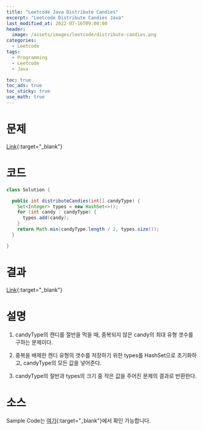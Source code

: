 ```yaml
---
title: "Leetcode Java Distribute Candies"
excerpt: "Leetcode Distribute Candies Java"
last_modified_at: 2022-07-16T09:00:00
header:
  image: /assets/images/leetcode/distribute-candies.png
categories:
  - Leetcode
tags:
  - Programming
  - Leetcode
  - Java

toc: true
toc_ads: true
toc_sticky: true
use_math: true
---
```

# 문제
[Link](https://leetcode.com/problems/distribute-candies/){:target="_blank"}

# 코드
```java
class Solution {

  public int distributeCandies(int[] candyType) {
    Set<Integer> types = new HashSet<>();
    for (int candy : candyType) {
      types.add(candy);
    }
    return Math.min(candyType.length / 2, types.size());
  }

}
```

# 결과
[Link](https://leetcode.com/submissions/detail/748137628/){:target="_blank"}

# 설명
1. candyType의 캔디를 절반을 먹을 때, 중복되지 않은 candy의 최대 유형 갯수를 구하는 문제이다.

2. 중복을 배제한 캔디 유형의 갯수를 저장하기 위한 types를 HashSet으로 초기화하고, candyType의 모든 값을 넣어준다.

3. candyType의 절반과 types의 크기 중 작은 값을 주어진 문제의 결과로 반환한다.

# 소스
Sample Code는 [여기](https://github.com/GracefulSoul/leetcode/blob/master/src/main/java/gracefulsoul/problems/DistributeCandies.java){:target="_blank"}에서 확인 가능합니다.